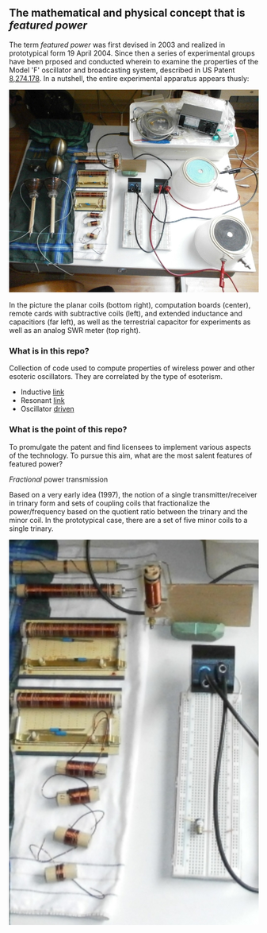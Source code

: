 ## The mathematical and physical concept that is _featured power_

The term _featured power_ was first devised in 2003 and realized in prototypical form 19 April 2004. Since then a series of experimental groups have been prposed and conducted wherein to examine the properties of the Model 'F' oscillator and broadcasting system, described in US Patent [8,274.178](/patent/US8274178.pdf). In a nutshell, the entire experimental apparatus appears thusly:

![image](/images/2014/everything_overhead.jpg)

In the picture the planar coils (bottom right), computation boards (center), remote cards with subtractive coils (left), and extended inductance and capacitiors (far left), as well as the terrestrial capacitor for experiments as well as an analog SWR meter (top right).

### What is in this repo?

Collection of code used to compute properties of wireless power and other esoteric oscillators. They are correlated by the type of esoterism.

* Inductive [link](/linking/inductive%20link/ReadMe.md)
* Resonant [link](/linking/resonant%20link/ReadMe.md)
* Oscillator [driven](/linking/oscillator-driven/ReadMe.md)

### What is the point of this repo?

To promulgate the patent and find licensees to implement various aspects of the technology. To pursue this aim, what are the most salent features of featured power?

_Fractional_ power transmission

Based on a very early idea (1997), the notion of a single transmitter/receiver in trinary form and sets of coupling coils that fractionalize the power/frequency based on the quotient ratio between the trinary and the minor coil. In the prototypical case, there are a set of five minor coils to a single trinary.

![fractional](/images/2014/fractionals.jpg)
